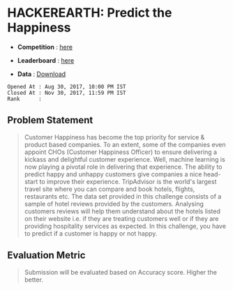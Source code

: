 # HACKEREARTH: Predict the Happiness
- **Competition** : [here](https://www.hackerearth.com/challenge/competitive/predict-the-happiness/machine-learning/predict-the-happiness/)

- **Leaderboard** : [here](https://www.hackerearth.com/challenge/competitive/predict-the-happiness/leaderboard/)

- **Data**        : [Download](https://he-s3.s3.amazonaws.com/media/hackathon/predict-the-happiness/predict-the-happiness/f2c2f440-8-dataset_he.zip)

```
Opened At : Aug 30, 2017, 10:00 PM IST 
Closed At : Nov 30, 2017, 11:59 PM IST
Rank      : 
```

## Problem Statement
> Customer Happiness has become the top priority for service & product based companies. To an extent, some of the companies even appoint CHOs (Customer Happiness Officer) to ensure delivering a kickass and delightful customer experience. Well, machine learning is now playing a pivotal role in delivering that experience. The ability to predict happy and unhappy customers give companies a nice head-start to improve their experience. TripAdvisor is the world's largest travel site where you can compare and book hotels, flights, restaurants etc. The data set provided in this challenge consists of a sample of hotel reviews provided by the customers. Analysing customers reviews will help them understand about the hotels listed on their website i.e. if they are treating customers well or if they are providing hospitality services as expected. In this challenge, you have to predict if a customer is happy or not happy.

## Evaluation Metric
> Submission will be evaluated based on Accuracy score. Higher the better.

